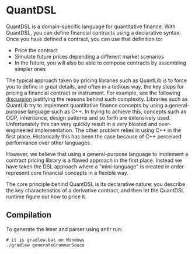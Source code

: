 # QuantDSL

QuantDSL is a domain-specific language for quantitative finance. With QuantDSL,  you can define financial contracts using a declarative syntax. Once you have defined a contract, you can use that definition to:

- Price the contract
- Simulate future prices depending a different market scenarios
- In the future,  you will also be able to compose contracts by assembling simpler ones

The typical approach taken by pricing libraries such as QuantLib is to force you to define in great details, and often in a tedious way, the key steps for pricing a financial contract or instrument. For example, see the following [discussion](https://quant.stackexchange.com/questions/21046/why-does-it-take-so-many-lines-of-code-to-price-even-the-simplest-of-options-wit) justifying the reasons behind such complexity. Libraries such as QuantLib try to implement quantitative finance concepts by using a general-purpose language such as C++. In trying to achieve this, concepts such as OOP, inheritance, design patterns and so forth are extensively used. Unfortunately this can very quickly result in a very bloated and over-engineered implementation. The other problem relies in using C++ in the first place. Historically this has been the case because of C++ perceived performance over other languages.

However, we believe that using a general-purpose language to implement a contract pricing library is a flawed approach in the first place. Instead we have taken the DSL approach where a "mini-language" is created in order represent core financial concepts in a flexible way.     

The core principle behind QuantDSL is its declarative nature: you describe the key characteristics of a derivative contract, and then let the QuantDSL runtime figure out how to price it. 

## Compilation

To generate the lexer and parser using antlr run:

```
# it is gradlew.bat on Windows
./gradlew generateGrammarSouce
```